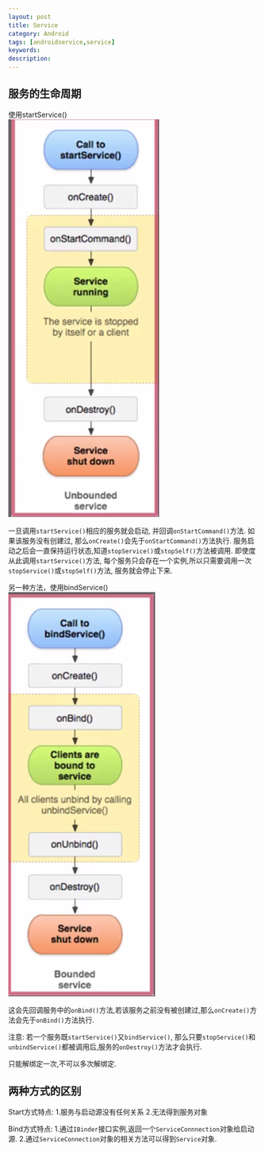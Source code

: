 ```yaml
---
layout: post
title: Service
category: Android
tags: [androidservice,service]
keywords:
description:
---
```


## 服务的生命周期
使用startService()<br>
![](/assets/img/posts/servicelifecycle.png)

一旦调用`startService()`相应的服务就会启动, 并回调`onStartCommand()`方法. 如果该服务没有创建过, 那么`onCreate()`会先于`onStartCommand()`方法执行. 服务启动之后会一直保持运行状态,知道`stopService()`或`stopSelf()`方法被调用. 即使度从此调用`startService()`方法, 每个服务只会存在一个实例,所以只需要调用一次`stopService()`或`stopSelf()`方法, 服务就会停止下来.


另一种方法，使用bindService()<br>
![](/assets/img/posts/servicelifecycle2.png)

这会先回调服务中的`onBind()`方法,若该服务之前没有被创建过,那么`onCreate()`方法会先于`onBind()`方法执行.


注意: 若一个服务既`startService()`又`bindService()`, 那么只要`stopService()`和`unbindService()`都被调用后,服务的`onDestroy()`方法才会执行.


只能解绑定一次,不可以多次解绑定.


## 两种方式的区别

Start方式特点:
1.服务与启动源没有任何关系
2.无法得到服务对象

Bind方式特点:
1.通过`IBinder`接口实例,返回一个`ServiceConnnection`对象给启动源.
2.通过`ServiceConnection`对象的相关方法可以得到`Service`对象.
